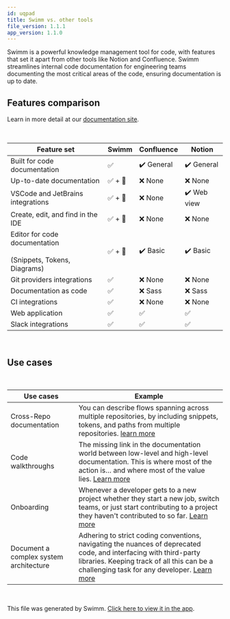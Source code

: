 ```yaml
---
id: uqpad
title: Swimm vs. other tools
file_version: 1.1.1
app_version: 1.1.0
---
```


Swimm is a powerful knowledge management tool for code, with features that set it apart from other tools like Notion and Confluence. Swimm streamlines internal code documentation for engineering teams documenting the most critical areas of the code, ensuring documentation is up to date.

## Features comparison
Learn in more detail at our [documentation site](https://docs.swimm.io/features/).

<br/>

|**Feature set**                                                   |**Swimm**|Confluence|Notion     |
|------------------------------------------------------------------|---------|----------|-----------|
|Built for code documentation                                      |✅        |✔️ General|✔️ General |
|Up-to-date documentation                                          |✅ + 🤯   |❌ None    |❌ None     |
|VSCode and JetBrains integrations                                 |✅ + 🤯   |❌ None    |✔️ Web view|
|Create, edit, and find in the IDE                                 |✅ + 🤯   |❌ None    |❌ None     |
|Editor for code documentation<br/><br>(Snippets, Tokens, Diagrams)|✅ + 🤯   |✔️ Basic  |✔️ Basic   |
|Git providers integrations                                        |✅        |❌ None    |❌ None     |
|Documentation as code                                             |✅        |❌ Sass    |❌ Sass     |
|CI integrations                                                   |✅        |❌ None    |❌ None     |
|Web application                                                   |✅        |✅         |✅          |
|Slack integrations                                                |✅        |✅         |✅          |

<br/>

## Use cases

<br/>

|**Use cases**                         |**Example**                                                                                                                                                                                                                                                                       |
|--------------------------------------|----------------------------------------------------------------------------------------------------------------------------------------------------------------------------------------------------------------------------------------------------------------------------------|
|Cross-Repo documentation              |You can describe flows spanning across multiple repositories, by including snippets, tokens, and paths from multiple repositories. [learn more](https://docs.swimm.io/Features/multi-repo-content/)                                                                               |
|Code walkthroughs                     |The missing link in the documentation world between low-level and high-level documentation. This is where most of the action is… and where most of the value lies. [Learn more](https://swimm.io/blog/walkthrough-documentation-where-swimms-main-value-lies/)                    |
|Onboarding                            |Whenever a developer gets to a new project whether they start a new job, switch teams, or just start contributing to a project they haven't contributed to so far. [Learn more](https://docs.swimm.io/use-case-guides/onboarding/#onboarding-efficiently-with-swimm-documentation)|
|Document a complex system architecture|Adhering to strict coding conventions, navigating the nuances of deprecated code, and interfacing with third-party libraries. Keeping track of all this can be a challenging task for any developer. [Learn more](https://docs.swimm.io/Features/doc-rules/#use-cases)            |

<br/>

This file was generated by Swimm. [Click here to view it in the app](https://swimm-web-app.web.app/repos/Z2l0aHViJTNBJTNBdG9kbyUzQSUzQVlvc3NpU2FhZGk=/docs/uqpad).
